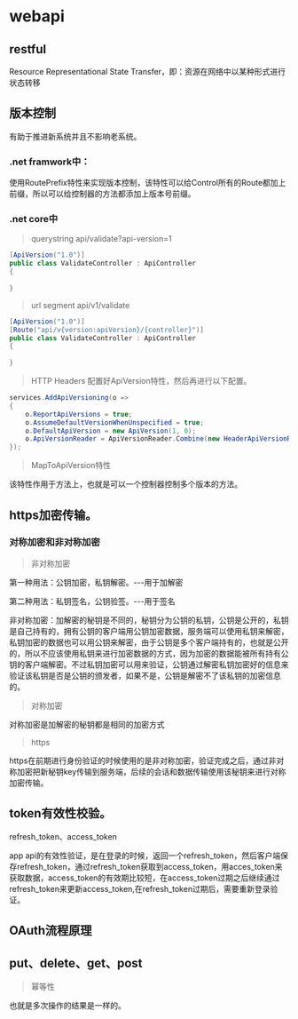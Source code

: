 # webapi

## restful

Resource Representational State Transfer，即：资源在网络中以某种形式进行状态转移

## 版本控制

有助于推进新系统并且不影响老系统。
### .net framwork中：
使用RoutePrefix特性来实现版本控制，该特性可以给Control所有的Route都加上前缀，所以可以给控制器的方法都添加上版本号前缀。

### .net core中
>querystring
api/validate?api-version=1
```csharp
[ApiVersion("1.0")]
public class ValidateController : ApiController
{
    
}
```
>url segment
api/v1/validate
```csharp
[ApiVersion("1.0")]
[Route("api/v{version:apiVersion}/{controller}")]
public class ValidateController : ApiController
{
    
}
```
>HTTP Headers
配置好ApiVersion特性，然后再进行以下配置。
```csharp
services.AddApiVersioning(o =>
{
    o.ReportApiVersions = true;
    o.AssumeDefaultVersionWhenUnspecified = true;
    o.DefaultApiVersion = new ApiVersion(1, 0);
    o.ApiVersionReader = ApiVersionReader.Combine(new HeaderApiVersionReader("api-version"), new QueryStringApiVersionReader("api-version"));
});
```

>MapToApiVersion特性

该特性作用于方法上，也就是可以一个控制器控制多个版本的方法。


## https加密传输。
### 对称加密和非对称加密
>非对称加密

第一种用法：公钥加密，私钥解密。---用于加解密

第二种用法：私钥签名，公钥验签。---用于签名

非对称加密：加解密的秘钥是不同的，秘钥分为公钥的私钥，公钥是公开的，私钥是自己持有的，拥有公钥的客户端用公钥加密数据，服务端可以使用私钥来解密，私钥加密的数据也可以用公钥来解密，由于公钥是多个客户端持有的，也就是公开的，所以不应该使用私钥来进行加密数据的方式，因为加密的数据能被所有持有公钥的客户端解密。不过私钥加密可以用来验证，公钥通过解密私钥加密好的信息来验证该私钥是否是公钥的颁发者，如果不是，公钥是解密不了该私钥的加密信息的。

>对称加密

对称加密是加解密的秘钥都是相同的加密方式

>https

https在前期进行身份验证的时候使用的是非对称加密，验证完成之后，通过非对称加密把新秘钥key传输到服务端，后续的会话和数据传输使用该秘钥来进行对称加密传输。

## token有效性校验。

refresh_token、access_token

app api的有效性验证，是在登录的时候，返回一个refresh_token，然后客户端保存refresh_token，通过refresh_token获取到access_token，用acces_token来获取数据，access_token的有效期比较短，在access_token过期之后继续通过refresh_token来更新access_token,在refresh_token过期后，需要重新登录验证。


## OAuth流程原理



## put、delete、get、post

>幂等性

也就是多次操作的结果是一样的。

>